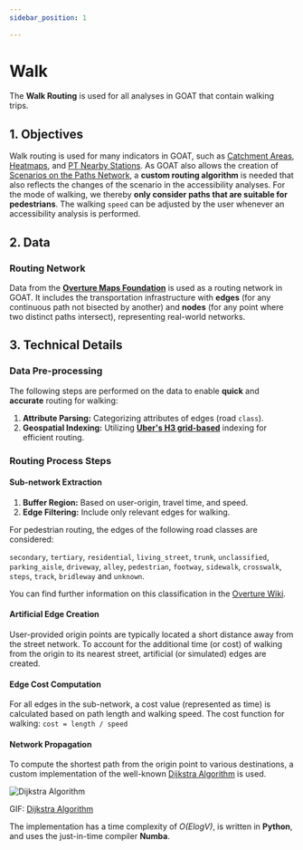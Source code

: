 ```yaml
---
sidebar_position: 1
 
---
```

 
# Walk
 
The **Walk Routing** is used for all analyses in GOAT that contain walking trips. 

 
## 1. Objectives

Walk routing is used for many indicators in GOAT, such as [Catchment Areas](../toolbox/accessibility_indicators/catchments "Visit Docs on Catchment Areas"), [Heatmaps](../toolbox/accessibility_indicators/connectivity "Visit Docs on Heatmaps"), and [PT Nearby Stations](../toolbox/accessibility_indicators/nearby_stations "Visit Docs on PT Nearby Stations"). As GOAT also allows the creation of [Scenarios on the Paths Network](../scenarios), a **custom routing algorithm** is needed that also reflects the changes of the scenario in the accessibility analyses. For the mode of walking, we thereby **only consider paths that are suitable for pedestrians**. The walking `speed` can be adjusted by the user whenever an accessibility analysis is performed. 

## 2. Data

### Routing Network

Data from the **[Overture Maps Foundation](https://overturemaps.org/)** is used as a routing network in GOAT. It includes the transportation infrastructure with **edges** (for any continuous path not bisected by another) and **nodes** (for any point where two distinct paths intersect), representing real-world networks.


## 3. Technical Details

### Data Pre-processing

The following steps are performed on the data to enable **quick** and **accurate** routing for walking:

 1. **Attribute Parsing:** Categorizing attributes of edges (road `class`).
 2. **Geospatial Indexing:**  Utilizing **[Uber's H3 grid-based](../further_reading/glossary#h3-grid)** indexing for efficient routing.


### Routing Process Steps

#### Sub-network Extraction

1. **Buffer Region:** Based on user-origin, travel time, and speed.
2. **Edge Filtering:**  Include only relevant edges for walking.

For pedestrian routing, the edges of the following road classes are considered:

`secondary`, `tertiary`, `residential`, `living_street`, `trunk`, `unclassified`, `parking_aisle`, `driveway`, `alley`, `pedestrian`, `footway`, `sidewalk`, `crosswalk`, `steps`, `track`, `bridleway` and `unknown`.

You can find further information on this classification in the [Overture Wiki](https://docs.overturemaps.org/schema/reference/transportation/segment).

#### Artificial Edge Creation

User-provided origin points are typically located a short distance away from the street network. To account for the additional time (or cost) of walking from the origin to its nearest street, artificial (or simulated) edges are created.

#### Edge Cost Computation

For all edges in the sub-network, a cost value (represented as time) is calculated based on path length and walking speed.
The cost function for walking:
`cost = length / speed`

#### Network Propagation

To compute the shortest path from the origin point to various destinations, a custom implementation of the well-known [Dijkstra Algorithm](https://en.wikipedia.org/wiki/Dijkstra%27s_algorithm) is used.


<div style={{ display: 'flex', flexDirection: 'column', alignItems: 'center' }}>
  <img src={require('/img/routing/walk/dijkstra.gif').default}  alt="Dijkstra Algorithm" style={{ width: "auto", height: "auto", objectFit: "cover"}}/>
<p style={{ textAlign: 'center' }}>GIF: <a href="https://en.wikipedia.org/wiki/Dijkstra%27s_algorithm">Dijkstra Algorithm</a></p>
</div>

The implementation has a time complexity of *O(ElogV)*, is written in **Python**, and uses the just-in-time compiler **Numba**.


